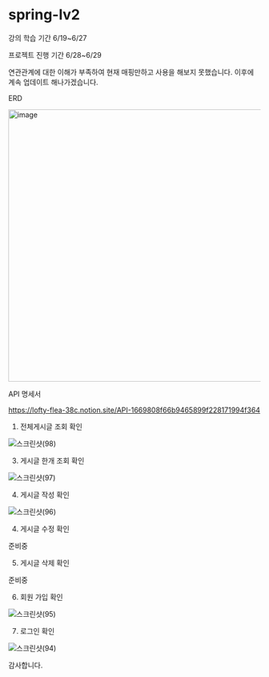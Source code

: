 # spring-lv2
강의 학습 기간 6/19~6/27 

프로젝트 진행 기간 6/28~6/29

연관관계에 대한 이해가 부족하여 현재 매핑만하고 사용을 해보지 못했습니다. 이후에 계속 업데이트 해나가겠습니다.

ERD

<img width="543" alt="image" src="https://github.com/yuio7279/spring-lv2/assets/94231335/e6a8d0d9-dd2b-4ee5-8bf8-6fbcb74e8800">



API 명세서

https://lofty-flea-38c.notion.site/API-1669808f66b9465899f228171994f364

1. 전체게시글 조회 확인
   
![스크린샷(98)](https://github.com/yuio7279/spring-lv2/assets/94231335/e2b070a2-dc98-4935-9278-cab4f1d3f9c1)


3. 게시글 한개 조회 확인

![스크린샷(97)](https://github.com/yuio7279/spring-lv2/assets/94231335/b61cda98-5b3d-4308-9b29-bcba5501d16c)


4. 게시글 작성 확인

![스크린샷(96)](https://github.com/yuio7279/spring-lv2/assets/94231335/5a678fd2-825c-45f9-a4f5-053fbe97d282)


4. 게시글 수정 확인

준비중

5. 게시글 삭제 확인

준비중

6. 회원 가입 확인

![스크린샷(95)](https://github.com/yuio7279/spring-lv2/assets/94231335/1cab2fee-2ff4-4d9b-9d77-5d1746ecd59d)

7. 로그인 확인

![스크린샷(94)](https://github.com/yuio7279/spring-lv2/assets/94231335/f4627456-0933-48ba-bbf1-2096f7ae6a1e)



감사합니다.

